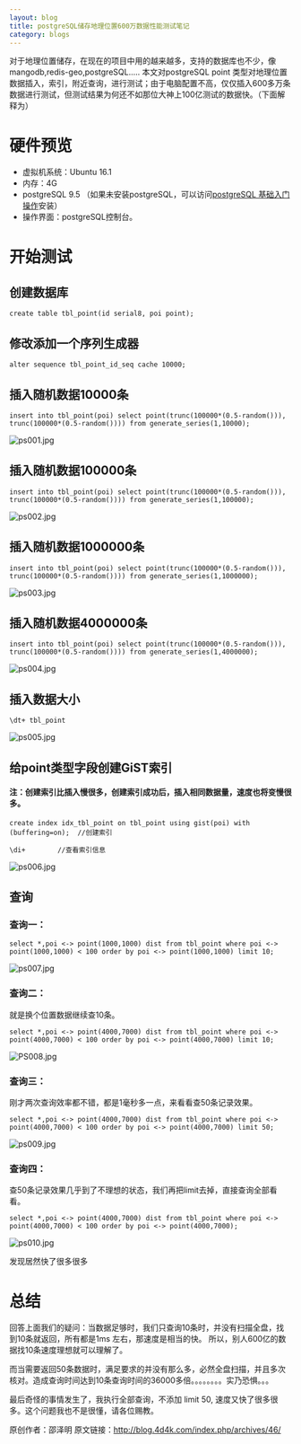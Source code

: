 ```yaml
---
layout: blog
title: postgreSQL储存地理位置600万数据性能测试笔记
category: blogs
---
```


对于地理位置储存，在现在的项目中用的越来越多，支持的数据库也不少，像mangodb,redis-geo,postgreSQL.....
本文对postgreSQL point 类型对地理位置数据插入，索引，附近查询，进行测试；由于电脑配置不高，仅仅插入600多万条数据进行测试，但测试结果为何还不如那位大神上100亿测试的数据快。（下面解释为）

# 硬件预览
- 虚拟机系统：Ubuntu 16.1
- 内存：4G
- postgreSQL 9.5 （如果未安装postgreSQL，可以访问[postgreSQL 基础入门操作](http://blog.4d4k.com/index.php/archives/45/)安装）
- 操作界面：postgreSQL控制台。

# 开始测试

## 创建数据库

```
create table tbl_point(id serial8, poi point);
```

## 修改添加一个序列生成器

```
alter sequence tbl_point_id_seq cache 10000;
```

## 插入随机数据10000条

```
insert into tbl_point(poi) select point(trunc(100000*(0.5-random())), trunc(100000*(0.5-random()))) from generate_series(1,10000);

```

![ps001.jpg][1]

## 插入随机数据100000条

```
insert into tbl_point(poi) select point(trunc(100000*(0.5-random())), trunc(100000*(0.5-random()))) from generate_series(1,100000);

```

![ps002.jpg][2]

## 插入随机数据1000000条

```
insert into tbl_point(poi) select point(trunc(100000*(0.5-random())), trunc(100000*(0.5-random()))) from generate_series(1,1000000);

```

![ps003.jpg][3]

## 插入随机数据4000000条

```
insert into tbl_point(poi) select point(trunc(100000*(0.5-random())), trunc(100000*(0.5-random()))) from generate_series(1,4000000);

```

![ps004.jpg][4]

## 插入数据大小

```
\dt+ tbl_point
```

![ps005.jpg][5]


## 给point类型字段创建GiST索引

#### 注：创建索引比插入慢很多，创建索引成功后，插入相同数据量，速度也将变慢很多。

```
create index idx_tbl_point on tbl_point using gist(poi) with (buffering=on);  //创建索引

\di+        //查看索引信息
```

![ps006.jpg][6]


## 查询

### 查询一：

```
select *,poi <-> point(1000,1000) dist from tbl_point where poi <-> point(1000,1000) < 100 order by poi <-> point(1000,1000) limit 10;

```

![ps007.jpg][7]


### 查询二：
就是换个位置数据继续查10条。

```
select *,poi <-> point(4000,7000) dist from tbl_point where poi <-> point(4000,7000) < 100 order by poi <-> point(4000,7000) limit 10;
```

![PS008.jpg][8]

### 查询三：
刚才两次查询效率都不错，都是1毫秒多一点，来看看查50条记录效果。

```
select *,poi <-> point(4000,7000) dist from tbl_point where poi <-> point(4000,7000) < 100 order by poi <-> point(4000,7000) limit 50;
```

![ps009.jpg][9]


### 查询四：
查50条记录效果几乎到了不理想的状态，我们再把limit去掉，直接查询全部看看。

```
select *,poi <-> point(4000,7000) dist from tbl_point where poi <-> point(4000,7000) < 100 order by poi <-> point(4000,7000);
```

![ps010.jpg][10]

发现居然快了很多很多

# 总结

回答上面我们的疑问：当数据足够时，我们只查询10条时，并没有扫描全盘，找到10条就返回，所有都是1ms 左右，那速度是相当的快。
所以，别人600亿的数据找10条速度理想就可以理解了。

而当需要返回50条数据时，满足要求的并没有那么多，必然全盘扫描，并且多次核对。造成查询时间达到10条查询时间的36000多倍。。。。。。。。实乃恐惧。。。

最后奇怪的事情发生了，我执行全部查询，不添加 limit 50, 速度又快了很多很多。这个问题我也不是很懂，请各位赐教。

原创作者：邵泽明
原文链接：<http://blog.4d4k.com/index.php/archives/46/>


  [1]: http://blog.4d4k.com/usr/uploads/2017/03/2184140047.jpg
  [2]: http://blog.4d4k.com/usr/uploads/2017/03/194132396.jpg
  [3]: http://blog.4d4k.com/usr/uploads/2017/03/2571149806.jpg
  [4]: http://blog.4d4k.com/usr/uploads/2017/03/294715778.jpg
  [5]: http://blog.4d4k.com/usr/uploads/2017/03/156233624.jpg
  [6]: http://blog.4d4k.com/usr/uploads/2017/03/3783685977.jpg
  [7]: http://blog.4d4k.com/usr/uploads/2017/03/1930506550.jpg
  [8]: http://blog.4d4k.com/usr/uploads/2017/03/3570827542.jpg
  [9]: http://blog.4d4k.com/usr/uploads/2017/03/3450442186.jpg
  [10]: http://blog.4d4k.com/usr/uploads/2017/03/867267303.jpg